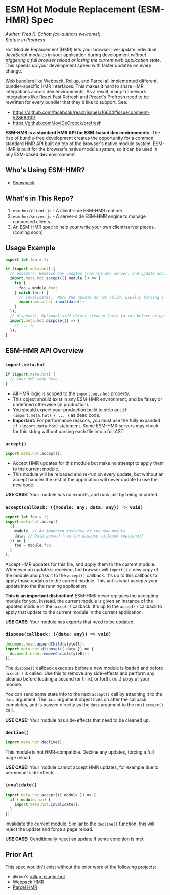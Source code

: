 # ESM Hot Module Replacement (ESM-HMR) Spec

_Author: Fred K. Schott (co-authors welcome!)_  
_Status: In Progress_

Hot Module Replacement (HMR) lets your browser live-update individual JavaScript modules in your application during development _without triggering a full browser reload or losing the current web application state._ This speeds up your development speed with faster updates on every change.

Web bundlers like Webpack, Rollup, and Parcel all implemented different, bundler-specific HMR interfaces. This makes it hard to share HMR integrations across dev environments. As a result, many framework integrations like React Fast Refresh and Preact's Prefresh need to be rewritten for every bundler that they'd like to support. See:

- https://github.com/facebook/react/issues/16604#issuecomment-528663101
- https://github.com/JoviDeCroock/prefresh

**ESM-HMR is a standard HMR API for ESM-based dev environments.** The rise of bundle-free development creates the opportunity for a common, standard HMR API built on top of the browser's native module system. ESM-HMR is built for the browser's native module system, so it can be used in any ESM-based dev environment.

## Who's Using ESM-HMR?

- [Snowpack](http://snowpack.dev/)

## What's in This Repo?

1. `esm-hmr/client.js` - A client-side ESM-HMR runtime.
1. `esm-hmr/server.js` - A server-side ESM-HMR engine to manage connected clients.
1. An ESM-HMR spec to help your write your own client/server pieces. (coming soon)

## Usage Example

```js
export let foo = 1;

if (import.meta.hot) {
  // accept(): Receive any updates from the dev server, and update accordingly.
  import.meta.hot.accept(({ module }) => {
    try {
      foo = module.foo;
    } catch (err) {
      // invalidate(): Mark the update as not valid, usually forcing a page refresh.
      import.meta.hot.invalidate();
    }
  });
  // dispose(): Optional side-effect cleanup logic to run before an update is applied.
  import.meta.hot.dispose(() => {
    /* ... */
  });
}
```

## ESM-HMR API Overview

### `import.meta.hot`

```js
if (import.meta.hot) {
  // Your HMR code here...
}
```

- All HMR logic is scoped to the [`import.meta`](https://developer.mozilla.org/en-US/docs/Web/JavaScript/Reference/Statements/import.meta) `hot` property.
- This object should exist in any ESM-HMR environment, and be falsey or undefined otherwise (in production).
- You should expect your production build to strip out `if (import.meta.hot) { ... }` as dead code.
- **Important:** For performance reasons, you must use the fully expanded `if (import.meta.hot)` statement. Some ESM-HMR servers may check for this string without parsing each file into a full AST.

### `accept()`

```js
import.meta.hot.accept();
```

- Accept HMR updates for this module but make no attempt to apply them to the current module.
- This module will be reloaded and re-run on every update, but without an accept handler the rest of the application will never update to use the new code.

**USE CASE:** Your module has no exports, and runs just by being imported.

### `accept(callback: ({module: any; data: any}) => void)`

```js
export let foo = 1;
import.meta.hot.accept(
  ({
    module, // An imported instance of the new module
    data, // Data passed from the dispose callback (optional)
  }) => {
    foo = module.foo;
  }
);
```

Accept HMR updates for this file, and apply them to the current module. Whenever an update is received, the browser will `import()` a new copy of the module and pass it to the `accept()` callback. It's up to this callback to apply those updates to the current module. This act is what accepts your update into the the running application.

**This is an important distinction!** ESM-HMR never replaces the accepting module for you. Instead, the current module is given an instance of the updated module in the `accept()` callback. It's up to the `accept()` callback to apply that update to the current module in the current application.

**USE CASE:** Your module has exports that need to be updated.

### `dispose(callback: ({data: any}) => void)`

```js
document.head.appendChild(styleEl);
import.meta.hot.dispose(({ data }) => {
  document.head.removeChild(styleEl);
});
```

The `dispose()` callback executes before a new module is loaded and before `accept()` is called. Use this to remove any side-effects and perform any cleanup before loading a second (or third, or forth, or...) copy of your module.

You can send some state info to the next `accept()` call by attaching it to the `data` argument. The `data` argument object lives on after the callback completes, and is passed directly as the `data` argument to the next `accept()` call.

**USE CASE:** Your module has side-effects that need to be cleaned up.

### `decline()`

```js
import.meta.hot.decline();
```

This module is not HMR-compatible. Decline any updates, forcing a full page reload.

**USE CASE:** Your module cannot accept HMR updates, for example due to permenant side-effects.

### `invalidate()`

```js
import.meta.hot.accept(({ module }) => {
  if (!module.foo) {
    import.meta.hot.invalidate();
  }
});
```

Invalidate the current module. Similar to the `decline()` function, this will reject the update and force a page reload.

**USE CASE:** Conditionally reject an update if some condition is met.

<!--
## ESM-HMR Behavior Overview

_Note: This spec is still in progress, and is more of a rough overview at this point._

### Terminology

- "HMR Server Engine" - The server component of HMR. Responsible for tracking changes and sending updates to the client runtime.
- "HMR Client Runtime" - The client/browser component of HMR. Responsible for receiving updates from the server engine and updating the client appropriately.
- "HMR-Enabled File" - Any file that includes a reference to `import.meta.hot` is considered HMR-Enabled.

### Update Events

When a file is changed, 1 or more events are sent to the browser. What these events look like (and how they are is handled) depends on your application:

- If the changed file is HMR-Enabled, the server will send an update for that one file.
- Otherwise, the server will "bubble" the update event up to check each parent of that file.
- Event bubbling is repeated until every event is handled, or an event has reached
- If an event bubbles all the way up without finding an HMR-enabled parent, the event is considered "unhandled" and a full page reload is triggered.
-->

## Prior Art

This spec wouldn't exist without the prior work of the following projects:

- @rixo's [rollup-plugin-hot](https://github.com/rixo/rollup-plugin-hot)
- [Webpack HMR](https://webpack.js.org/concepts/hot-module-replacement/)
- [Parcel HMR](https://parceljs.org/hmr.html)
